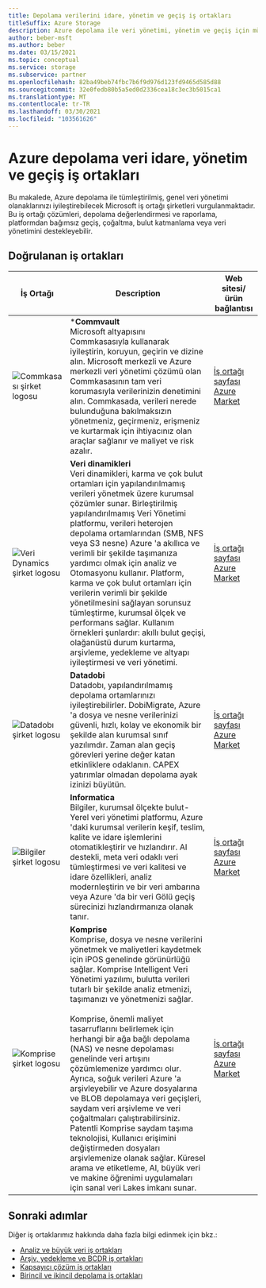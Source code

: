 ```yaml
---
title: Depolama verilerini idare, yönetim ve geçiş iş ortakları
titleSuffix: Azure Storage
description: Azure depolama ile veri yönetimi, yönetim ve geçiş için müşteri çözümleri oluşturan Microsoft iş ortağı şirketlerinin listesi
author: beber-msft
ms.author: beber
ms.date: 03/15/2021
ms.topic: conceptual
ms.service: storage
ms.subservice: partner
ms.openlocfilehash: 82ba49beb74fbc7b6f9d976d123fd9465d585d88
ms.sourcegitcommit: 32e0fedb80b5a5ed0d2336cea18c3ec3b5015ca1
ms.translationtype: MT
ms.contentlocale: tr-TR
ms.lasthandoff: 03/30/2021
ms.locfileid: "103561626"
---
```

# <a name="azure-storage-data-governance-management-and-migration-partners"></a>Azure depolama veri idare, yönetim ve geçiş iş ortakları

Bu makalede, Azure depolama ile tümleştirilmiş, genel veri yönetimi olanaklarınızı iyileştirebilecek Microsoft iş ortağı şirketleri vurgulanmaktadır. Bu iş ortağı çözümleri, depolama değerlendirmesi ve raporlama, platformdan bağımsız geçiş, çoğaltma, bulut katmanlama veya veri yönetimini destekleyebilir.

## <a name="verified-partners"></a>Doğrulanan iş ortakları

| İş Ortağı | Description | Web sitesi/ürün bağlantısı |
| ------- | ----------- | -------------------- |
|![Commkasası şirket logosu](./media/commvault-logo.jpg) |***Commvault**<br>Microsoft altyapısını Commkasasıyla kullanarak iyileştirin, koruyun, geçirin ve dizine alın. Microsoft merkezli ve Azure merkezli veri yönetimi çözümü olan Commkasasının tam veri korumasıyla verilerinizin denetimini alın. Commkasada, verileri nerede bulunduğuna bakılmaksızın yönetmeniz, geçirmeniz, erişmeniz ve kurtarmak için ihtiyacınız olan araçlar sağlanır ve maliyet ve risk azalır.|[İş ortağı sayfası](https://www.commvault.com/complete-data-protection)<br>[Azure Market](https://azuremarketplace.microsoft.com/marketplace/apps/commvault.commvault)|
|![Veri Dynamics şirket logosu](./media/datadyn-logo.png) |**Veri dinamikleri**<br>Veri dinamikleri, karma ve çok bulut ortamları için yapılandırılmamış verileri yönetmek üzere kurumsal çözümler sunar. Birleştirilmiş yapılandırılmamış Veri Yönetimi platformu, verileri heterojen depolama ortamlarından (SMB, NFS veya S3 nesne) Azure 'a akıllıca ve verimli bir şekilde taşımanıza yardımcı olmak için analiz ve Otomasyonu kullanır. Platform, karma ve çok bulut ortamları için verilerin verimli bir şekilde yönetilmesini sağlayan sorunsuz tümleştirme, kurumsal ölçek ve performans sağlar. Kullanım örnekleri şunlardır: akıllı bulut geçişi, olağanüstü durum kurtarma, arşivleme, yedekleme ve altyapı iyileştirmesi ve veri yönetimi. |[İş ortağı sayfası](https://www.datadynamicsinc.com/ms-azure-partner/)<br>[Azure Market](https://azuremarketplace.microsoft.com/marketplace/apps/datadynamicsinc1581991927942.vm_2-preview?tab=Overview&flightCodes=18994ad6-20dc-4bdb-ae27-e7ef3263fa9e)|
![Datadobı şirket logosu](./media/datadob-logo.png) |**Datadobi**<br> Datadobı, yapılandırılmamış depolama ortamlarınızı iyileştirebilirler. DobiMigrate, Azure 'a dosya ve nesne verilerinizi güvenli, hızlı, kolay ve ekonomik bir şekilde alan kurumsal sınıf yazılımdır. Zaman alan geçiş görevleri yerine değer katan etkinliklere odaklanın. CAPEX yatırımlar olmadan depolama ayak izinizi büyütün.|[İş ortağı sayfası](https://datadobi.com/partners/microsoft/)<br>[Azure Market](https://azuremarketplace.microsoft.com/marketplace/apps/datadobi1602192408529.datadobi-dobimigrate?tab=Overview)|
![Bilgiler şirket logosu](./media/informatica-logo.png) |**Informatica**<br>Bilgiler, kurumsal ölçekte bulut-Yerel veri yönetimi platformu, Azure 'daki kurumsal verilerin keşif, teslim, kalite ve idare işlemlerini otomatikleştirir ve hızlandırır. AI destekli, meta veri odaklı veri tümleştirmesi ve veri kalitesi ve idare özellikleri, analiz modernleştirin ve bir veri ambarına veya Azure 'da bir veri Gölü geçiş sürecinizi hızlandırmanıza olanak tanır.|[İş ortağı sayfası](https://www.informatica.com/azure)<br>[Azure Market](https://azuremarketplace.microsoft.com/marketplace/apps/informatica.annualiics?tab=Overview)|
|![Komprise şirket logosu](./media/komprise-logo.png) |**Komprise**<br>Komprise, dosya ve nesne verilerini yönetmek ve maliyetleri kaydetmek için iPOS genelinde görünürlüğü sağlar. Komprise Intelligent Veri Yönetimi yazılımı, bulutta verileri tutarlı bir şekilde analiz etmenizi, taşımanızı ve yönetmenizi sağlar.<br><br>Komprise, önemli maliyet tasarruflarını belirlemek için herhangi bir ağa bağlı depolama (NAS) ve nesne depolaması genelinde veri artışını çözümlemenize yardımcı olur. Ayrıca, soğuk verileri Azure 'a arşivleyebilir ve Azure dosyalarına ve BLOB depolamaya veri geçişleri, saydam veri arşivleme ve veri çoğaltmaları çalıştırabilirsiniz. Patentli Komprise saydam taşıma teknolojisi, Kullanıcı erişimini değiştirmeden dosyaları arşivlemenize olanak sağlar. Küresel arama ve etiketleme, AI, büyük veri ve makine öğrenimi uygulamaları için sanal veri Lakes imkanı sunar. |[İş ortağı sayfası](https://www.komprise.com/partners/microsoft-azure/)<br>[Azure Market](https://azuremarketplace.microsoft.com/marketplace/apps/komprise_inc.intelligent_data_management?tab=Overview) |

## <a name="next-steps"></a>Sonraki adımlar

Diğer iş ortaklarımız hakkında daha fazla bilgi edinmek için bkz.:

- [Analiz ve büyük veri iş ortakları](..\analytics\partner-overview.md)
- [Arşiv, yedekleme ve BCDR iş ortakları](..\backup-archive-disaster-recovery\partner-overview.md)
- [Kapsayıcı çözüm iş ortakları](..\container-solutions\partner-overview.md)
- [Birincil ve ikincil depolama iş ortakları](..\primary-secondary-storage\partner-overview.md)
